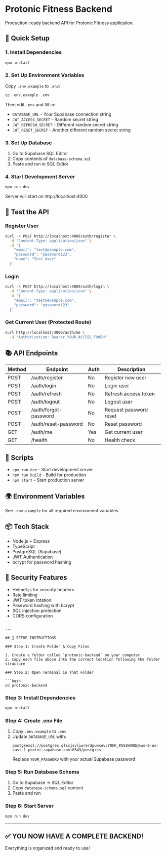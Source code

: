 # Protonic Fitness Backend

Production-ready backend API for Protonic Fitness application.

## 🚀 Quick Setup

### 1. Install Dependencies

```bash
npm install
```

### 2. Set Up Environment Variables

Copy `.env.example` to `.env`:

```bash
cp .env.example .env
```

Then edit `.env` and fill in:
- `DATABASE_URL` - Your Supabase connection string
- `JWT_ACCESS_SECRET` - Random secret string
- `JWT_REFRESH_SECRET` - Different random secret string
- `JWT_RESET_SECRET` - Another different random secret string

### 3. Set Up Database

1. Go to Supabase SQL Editor
2. Copy contents of `database-schema.sql`
3. Paste and run in SQL Editor

### 4. Start Development Server

```bash
npm run dev
```

Server will start on http://localhost:4000

## 🧪 Test the API

### Register User
```bash
curl -X POST http://localhost:4000/auth/register \
  -H "Content-Type: application/json" \
  -d '{
    "email": "test@example.com",
    "password": "password123",
    "name": "Test User"
  }'
```

### Login
```bash
curl -X POST http://localhost:4000/auth/login \
  -H "Content-Type: application/json" \
  -d '{
    "email": "test@example.com",
    "password": "password123"
  }'
```

### Get Current User (Protected Route)
```bash
curl http://localhost:4000/auth/me \
  -H "Authorization: Bearer YOUR_ACCESS_TOKEN"
```

## 📚 API Endpoints

| Method | Endpoint | Auth | Description |
|--------|----------|------|-------------|
| POST | /auth/register | No | Register new user |
| POST | /auth/login | No | Login user |
| POST | /auth/refresh | No | Refresh access token |
| POST | /auth/logout | No | Logout user |
| POST | /auth/forgot-password | No | Request password reset |
| POST | /auth/reset-password | No | Reset password |
| GET | /auth/me | Yes | Get current user |
| GET | /health | No | Health check |

## 🔧 Scripts

- `npm run dev` - Start development server
- `npm run build` - Build for production
- `npm start` - Start production server

## 🌍 Environment Variables

See `.env.example` for all required environment variables.

## 📦 Tech Stack

- Node.js + Express
- TypeScript
- PostgreSQL (Supabase)
- JWT Authentication
- bcrypt for password hashing

## 🔐 Security Features

- Helmet.js for security headers
- Rate limiting
- JWT token rotation
- Password hashing with bcrypt
- SQL injection protection
- CORS configuration
```

---

## 🎯 SETUP INSTRUCTIONS

### Step 1: Create Folder & Copy Files

1. Create a folder called `protonic-backend` on your computer
2. Copy each file above into the correct location following the folder structure

### Step 2: Open Terminal in That Folder

```bash
cd protonic-backend
```

### Step 3: Install Dependencies

```bash
npm install
```

### Step 4: Create .env File

1. Copy `.env.example` to `.env`
2. Update `DATABASE_URL` with:
   ```
   postgresql://postgres.qlscjsvliwrerdpuwxev:YOUR_PASSWORD@aws-0-us-east-1.pooler.supabase.com:6543/postgres
   ```
   Replace `YOUR_PASSWORD` with your actual Supabase password

### Step 5: Run Database Schema

1. Go to Supabase → SQL Editor
2. Copy `database-schema.sql` content
3. Paste and run

### Step 6: Start Server

```bash
npm run dev
```

---

## ✅ YOU NOW HAVE A COMPLETE BACKEND!

Everything is organized and ready to use!